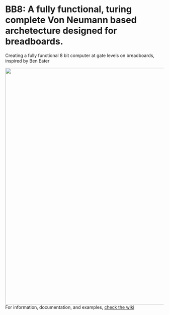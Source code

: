 # BB8: A fully functional, turing complete Von Neumann based archetecture designed for breadboards. 
Creating a fully functional 8 bit computer at gate levels on breadboards, inspired by Ben Eater

<img align="right" width="514" height="750" src="/resources">

For information, documentation, and examples, [check the wiki](https://github.com/JoshKing56/8-Bit-Computer/wiki)
